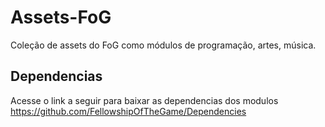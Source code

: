 # Assets-FoG
Coleção de assets do FoG como módulos de programação, artes, música.

## Dependencias
Acesse o link a seguir para baixar as dependencias dos modulos
https://github.com/FellowshipOfTheGame/Dependencies
